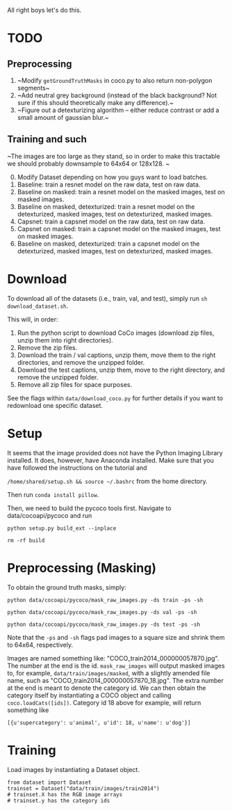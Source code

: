 All right boys let's do this.

# TODO

## Preprocessing

1. ~Modify `getGroundTruthMasks` in coco.py to also return non-polygon segments~
2. ~Add neutral grey background (instead of the black background? Not sure if this should theoretically make any difference).~
3. ~Figure out a detexturizing algorithm – either reduce contrast or add a small amount of gaussian blur.~

## Training and such

~The images are too large as they stand, so in order to make this tractable we should probably downsample to 64x64 or 128x128. ~

0. Modify Dataset depending on how you guys want to load batches.
1. Baseline: train a resnet model on the raw data, test on raw data. 
2. Baseline on masked: train a resnet model on the masked images, test on masked images.
3. Baseline on masked, detexturized: train a resnet model on the detexturized, masked images, test on detexturized, masked images.
4. Capsnet: train a capsnet model on the raw data, test on raw data. 
5. Capsnet on masked: train a capsnet model on the masked images, test on masked images.
6. Baseline on masked, detexturized: train a capsnet model on the detexturized, masked images, test on detexturized, masked images.

# Download 

To download all of the datasets (i.e., train, val, and test), simply run `sh download_dataset.sh`. 

This will, in order:

1. Run the python script to download CoCo images (download zip files, unzip them into right directories).
2. Remove the zip files. 
3. Download the train / val captions, unzip them, move them to the right directories, and remove the unzipped folder. 
4. Download the test captions, unzip them, move to the right directory, and remove the unzipped folder. 
5. Remove all zip files for space purposes. 

See the flags within `data/download_coco.py` for further details if you want to redownload one specific dataset. 

# Setup

It seems that the image provided does not have the Python Imaging Library installed. It does, however, have Anaconda installed. Make sure that you have followed the instructions on the tutorial and 

`/home/shared/setup.sh && source ~/.bashrc` from the home directory. 

Then run `conda install pillow`. 

Then, we need to build the pycoco tools first. Navigate to data/cocoapi/pycoco and run 

`python setup.py build_ext --inplace`

`rm -rf build`

# Preprocessing (Masking)

To obtain the ground truth masks, simply:

`python data/cocoapi/pycoco/mask_raw_images.py -ds train -ps -sh`

`python data/cocoapi/pycoco/mask_raw_images.py -ds val -ps -sh`

`python data/cocoapi/pycoco/mask_raw_images.py -ds test -ps -sh` 

Note that the `-ps` and `-sh` flags pad images to a square size and shrink them to 64x64, respectively. 


Images are named something like: "COCO_train2014_000000057870.jpg". The number at the end is the id. `mask_raw_images` will output masked images to, for example, `data/train/images/masked`, with a slightly amended file name, such as "COCO_train2014_000000057870_18.jpg". The extra number at the end is meant to denote the category id. We can then obtain the category itself by instantiating a COCO object and calling `coco.loadCats([ids])`. Category id 18 above for example, will return something like 

`[{u'supercategory': u'animal', u'id': 18, u'name': u'dog'}]`


# Training 

Load images by instantiating a Dataset object. 

```
from dataset import Dataset
trainset = Dataset("data/train/images/train2014")
# trainset.X has the RGB image arrays 
# trainset.y has the category ids
```
